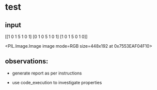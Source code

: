 # test

## input

[[1 0 1 5 1 0 1]
 [0 1 0 5 1 0 1]
 [1 0 1 5 0 1 0]]


<PIL.Image.Image image mode=RGB size=448x192 at 0x7553EAF04F10>


## observations:

- generate report as per instructions

- use code_execution to investigate properties
